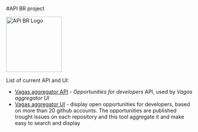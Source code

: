 #API BR project

<img src="https://apibr.com/ui/vagas/ApiBRLogo.png" alt="API BR Logo" width="150px" />

List of current API and UI:

- [Vagas aggregator API](https://apibr.com/vagas/api/v1/) - *Opportunities for developers* API, used by *Vagas aggregator UI*
- [Vagas aggregator UI](https://apibr.com/ui/vagas/) - display open opportunities for developers, based on more than 20 github accounts. The opportunities are published trought issues on each repository and this tool aggregate it and make easy to search and display
